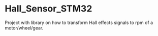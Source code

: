 # Hall_Sensor_STM32
Project with library on how to transform Hall effects signals to rpm of a motor/wheel/gear.
